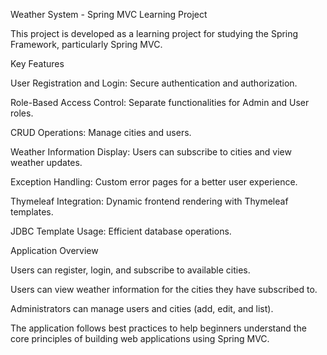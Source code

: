 Weather System - Spring MVC Learning Project

This project is developed as a learning project for studying the Spring Framework, particularly Spring MVC.

Key Features

User Registration and Login: Secure authentication and authorization.

Role-Based Access Control: Separate functionalities for Admin and User roles.

CRUD Operations: Manage cities and users.

Weather Information Display: Users can subscribe to cities and view weather updates.

Exception Handling: Custom error pages for a better user experience.

Thymeleaf Integration: Dynamic frontend rendering with Thymeleaf templates.

JDBC Template Usage: Efficient database operations.

Application Overview

Users can register, login, and subscribe to available cities.

Users can view weather information for the cities they have subscribed to.

Administrators can manage users and cities (add, edit, and list).

The application follows best practices to help beginners understand the core principles of building web applications using Spring MVC.
